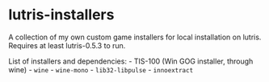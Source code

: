 # lutris-installers
A collection of my own custom game installers for local installation on lutris.
Requires at least lutris-0.5.3 to run.

List of installers and dependencies:
	- TIS-100 (Win GOG installer, through wine)
		- `wine`
		- `wine-mono`
		- `lib32-libpulse`
		- `innoextract`
